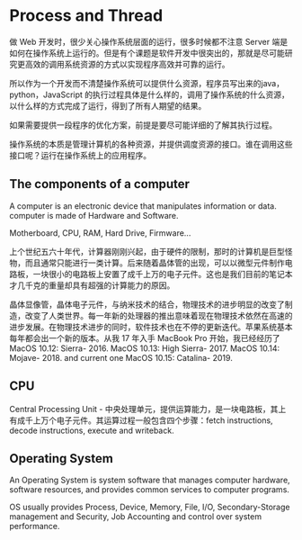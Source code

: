 # Process and Thread

做 Web 开发时，很少关心操作系统层面的运行，很多时候都不注意 Server 端是如何在操作系统上运行的。但是有个课题是软件开发中很突出的，那就是尽可能研究更高效的调用系统资源的方式以实现程序高效并可靠的运行。

所以作为一个开发而不清楚操作系统可以提供什么资源，程序员写出来的java，python，JavaScript 的执行过程具体是什么样的，调用了操作系统的什么资源，以什么样的方式完成了运行，得到了所有人期望的结果。

如果需要提供一段程序的优化方案，前提是要尽可能详细的了解其执行过程。

操作系统的本质是管理计算机的各种资源，并提供调度资源的接口。谁在调用这些接口呢？运行在操作系统上的应用程序。

## The components of a computer

A computer is an electronic device that manipulates information or data. computer is made of Hardware and Software.

Motherboard, CPU, RAM, Hard Drive, Firmware...

上个世纪五六十年代，计算器刚刚兴起，由于硬件的限制，那时的计算机是巨型怪物，而且通常只能进行一类计算。后来随着晶体管的出现，可以以微型元件制作电路板，一块很小的电路板上安置了成千上万的电子元件。这也是我们目前的笔记本才几千克的重量却具有超强的计算能力的原因。

晶体显像管，晶体电子元件，与纳米技术的结合，物理技术的进步明显的改变了制造，改变了人类世界。每一年新的处理器的推出意味着现在物理技术依然在高速的进步发展。在物理技术进步的同时，软件技术也在不停的更新迭代。苹果系统基本每年都会出一个新的版本。从我 17 年入手 MacBook Pro 开始，我已经经历了 MacOS 10.12: Sierra- 2016. MacOS 10.13: High Sierra- 2017. MacOS 10.14: Mojave- 2018. and current one MacOS 10.15: Catalina- 2019.

## CPU

Central Processing Unit - 中央处理单元，提供运算能力，是一块电路板，其上有成千上万个电子元件。其运算过程一般包含四个步骤：fetch instructions, decode instructions, execute and writeback.

## Operating System

An Operating System is system software that manages computer hardware, software resources, and provides common services to computer programs.

OS usually provides Process, Device, Memory, File, I/O, Secondary-Storage management and Security, Job Accounting and control over system performance.

